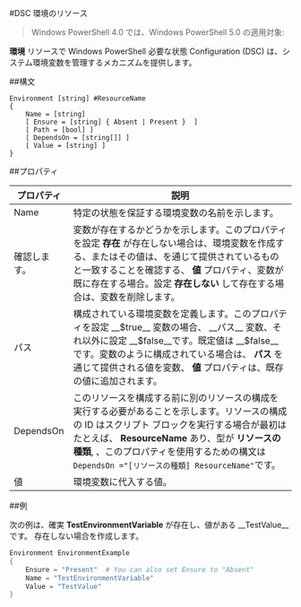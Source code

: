 #DSC 環境のリソース

> Windows PowerShell 4.0 では、Windows PowerShell 5.0 の適用対象:

__環境__ リソースで Windows PowerShell 必要な状態 Configuration (DSC) は、システム環境変数を管理するメカニズムを提供します。

##構文

``` mof
Environment [string] #ResourceName
{
    Name = [string]
    [ Ensure = [string] { Absent | Present }  ]
    [ Path = [bool] ]
    [ DependsOn = [string[]] ]
    [ Value = [string] ]
}
```

##プロパティ

| プロパティ| 説明|
|---|---|
| Name| 特定の状態を保証する環境変数の名前を示します。|
| 確認します。| 変数が存在するかどうかを示します。このプロパティを設定 __存在__ が存在しない場合は、環境変数を作成する、またはその値は、を通じて提供されているものと一致することを確認する、 __値__ プロパティ、変数が既に存在する場合。設定 __存在しない__ して存在する場合は、変数を削除します。|
| パス| 構成されている環境変数を定義します。このプロパティを設定 __$true__ 変数の場合、 __パス__ 変数、それ以外に設定 __$false__です。既定値は __$false__です。変数のように構成されている場合は、 __パス__ を通じて提供される値を変数、 __値__ プロパティは、既存の値に追加されます。|
| DependsOn| このリソースを構成する前に別のリソースの構成を実行する必要があることを示します。リソースの構成の ID はスクリプト ブロックを実行する場合が最初はたとえば、 __ResourceName__ あり、型が __リソースの種類__, 、このプロパティを使用するための構文は `DependsOn ="[リソースの種類] ResourceName"`です。|
| 値| 環境変数に代入する値。|

##例

次の例は、確実 __TestEnvironmentVariable__ が存在し、値がある __TestValue__です。 存在しない場合を作成します。

```powershell
Environment EnvironmentExample
{
    Ensure = "Present"  # You can also set Ensure to "Absent"
    Name = "TestEnvironmentVariable"
    Value = "TestValue"
}
```




